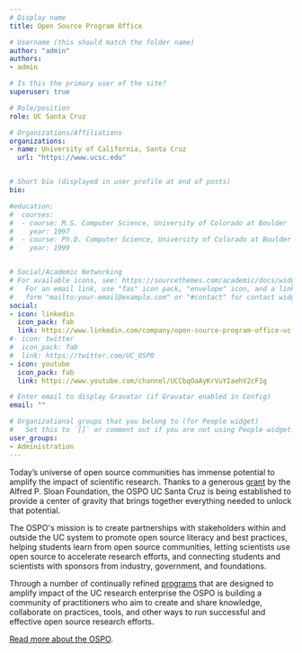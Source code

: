 ```yaml
---
# Display name
title: Open Source Program Office

# Username (this should match the folder name)
author: "admin"
authors:
- admin

# Is this the primary user of the site?
superuser: true

# Role/position
role: UC Santa Cruz

# Organizations/Affiliations
organizations:
- name: University of California, Santa Cruz
  url: "https://www.ucsc.edu"


# Short bio (displayed in user profile at end of posts)
bio: 

#education:
#  courses:
#  - course: M.S. Computer Science, University of Colorado at Boulder
#    year: 1997
#  - course: Ph.D. Computer Science, University of Colorado at Boulder
#    year: 1999


# Social/Academic Networking
# For available icons, see: https://sourcethemes.com/academic/docs/widgets/#icons
#   For an email link, use "fas" icon pack, "envelope" icon, and a link in the
#   form "mailto:your-email@example.com" or "#contact" for contact widget.
social:
- icon: linkedin
  icon_pack: fab
  link: https://www.linkedin.com/company/open-source-program-office-uc-santa-cruz/?viewAsMember=true
#- icon: twitter
#  icon_pack: fab
#  link: https://twitter.com/UC_OSPO
- icon: youtube
  icon_pack: fab
  link: https://www.youtube.com/channel/UCCbqOaAyKrVuYIaehV2cF1g

# Enter email to display Gravatar (if Gravatar enabled in Config)
email: ""

# Organizational groups that you belong to (for People widget)
#   Set this to `[]` or comment out if you are not using People widget.  
user_groups:
- Administration
---
```


Today’s universe of open source communities has immense potential to amplify the impact of scientific research. Thanks to a generous [grant](https://sloan.org/grant-detail/9723) by the Alfred P. Sloan Foundation, the OSPO UC Santa Cruz is being established to provide a center of gravity that brings together everything needed to unlock that potential. 

The OSPO's mission is to create partnerships with stakeholders within and outside the UC system to promote open source literacy and best practices, helping students learn from open source communities, letting scientists use open source to accelerate research efforts, and connecting students and scientists with sponsors from industry, government, and foundations. 

Through a number of continually refined [programs](#programs) that are designed to amplify impact of the UC research enterprise the OSPO is building a community of practitioners who aim to create and share knowledge, collaborate on practices, tools, and other ways to run successful and effective open source research efforts. 
<!--- The OSPO is formed by its [Community](#community) participants and [Members](#members). --->

[Read more about the OSPO](/#about).

<!--- about the group, join the [community](#community) or [become a supporter](#join) to get involved. --->
